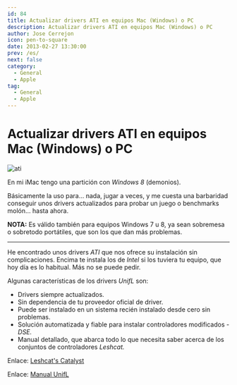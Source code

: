 ```yaml
---
id: 84
title: Actualizar drivers ATI en equipos Mac (Windows) o PC
description: Actualizar drivers ATI en equipos Mac (Windows) o PC
author: Jose Cerrejon
icon: pen-to-square
date: 2013-02-27 13:30:00
prev: /es/
next: false
category:
  - General
  - Apple
tag:
  - General
  - Apple
---
```


# Actualizar drivers ATI en equipos Mac (Windows) o PC

![ati](/images/compo_misa_imac.jpg)

En mi iMac tengo una partición con *Windows 8* (demonios). 

Básicamente la uso para... nada, jugar a veces, y me cuesta una barbaridad conseguir unos drivers actualizados para probar un juego o benchmarks molón... hasta ahora.

**NOTA:** Es válido también para equipos Windows 7 u 8, ya sean sobremesa o sobretodo portátiles, que son los que dan más problemas.

- - -
He encontrado unos drivers *ATI* que nos ofrece su instalación sin complicaciones. Encima te instala los de *Intel* si los tuviera tu equipo, que hoy día es lo habitual. Más no se puede pedir.

Algunas características de los drivers *UnifL* son:
 
* Drivers siempre actualizados.
* Sin dependencia de tu proveedor oficial de driver.
* Puede ser instalado en un sistema recién instalado desde cero sin problemas.
* Solución automatizada y fiable para instalar controladores modificados - *DSE.*
* Manual detallado, que abarca todo lo que necesita saber acerca de los conjuntos de controladores *Leshcat.*

Enlace: [Leshcat's Catalyst](http://leshcatlabs.net)

Enlace: [Manual UnifL](http://leshcatlabs.net/manual/) 